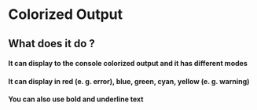 # Colorized Output
## What does it do ?
#### It can display to the console colorized output and it has different modes 
#### It can display in red (e. g. error), blue, green, cyan, yellow (e. g. warning)
#### You can also use bold and underline text

